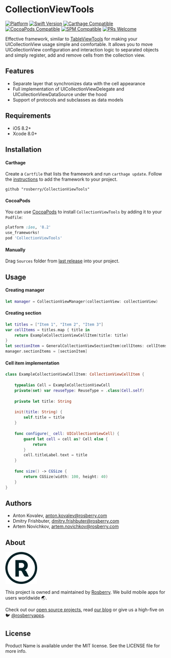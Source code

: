 # CollectionViewTools

[![Platform](https://img.shields.io/cocoapods/p/CollectionViewTools.svg?style=flat)](http://cocoapods.org/pods/CollectionViewTools)
[![Swift Version](https://img.shields.io/badge/swift-3.0-orange.svg)](https://swift.org/)
[![Carthage Compatible](https://img.shields.io/badge/Carthage-compatible-blue.svg)](https://github.com/Carthage/Carthage)
[![CocoaPods Compatible](https://img.shields.io/cocoapods/v/CollectionViewTools.svg)](https://img.shields.io/cocoapods/v/CollectionViewTools.svg)
[![SPM Compatible](https://img.shields.io/badge/spm-compatible-brightgreen.svg?style=flat)](https://img.shields.io/badge/spm-compatible-brightgreen.svg?style=flat)
[![PRs Welcome](https://img.shields.io/badge/PRs-welcome-brightgreen.svg?style=flat)](http://makeapullrequest.com)

Effective framework, similar to [TableViewTools](https://github.com/rosberry/TableViewTools) for making your UICollectionView usage simple and comfortable. It allows you to move UICollectionView configuration and interaction logic to separated objects and simply register, add and remove cells from the collection view.

## Features

- Separate layer that synchronizes data with the cell appearance
- Full implementation of UICollectionViewDelegate and UICollectionViewDataSource under the hood
- Support of protocols and subclasses as data models

## Requirements

- iOS 8.2+
- Xcode 8.0+

## Installation

#### Carthage
Create a `Cartfile` that lists the framework and run `carthage update`. Follow the [instructions](https://github.com/Carthage/Carthage#adding-frameworks-to-an-application) to add the framework to your project.

```
github "rosberry/CollectionViewTools"
```

#### CocoaPods
You can use [CocoaPods](http://cocoapods.org/) to install `CollectionViewTools` by adding it to your `Podfile`:

```ruby
platform :ios, '8.2'
use_frameworks!
pod 'CollectionViewTools'
```
#### Manually

Drag `Sources` folder from [last release](https://github.com/rosberry/CollectionViewTools/releases) into your project.

## Usage

#### Creating manager

```swift
let manager = CollectionViewManager(collectionView: collectionView)
```

#### Creating section

```swift
let titles = ["Item 1", "Item 2", "Item 3"]
var cellItems = titles.map { title in
    return ExampleCollectionViewCellItem(title: title)
}
let sectionItem = GeneralCollectionViewSectionItem(cellItems: cellItems)
manager.sectionItems = [sectionItem]
```

#### Cell item implementation

```swift
class ExampleCollectionViewCellItem: CollectionViewCellItem {
    
    typealias Cell = ExampleCollectionViewCell
    private(set) var reuseType: ReuseType = .class(Cell.self)
    
    private let title: String
    
    init(title: String) {
        self.title = title
    }
    
    func configure(_ cell: UICollectionViewCell) {
        guard let cell = cell as? Cell else {
            return
        }
        cell.titleLabel.text = title
    }
    
    func size() -> CGSize {
        return CGSize(width: 100, height: 40)
    }
}
```

## Authors

* Anton Kovalev, anton.kovalev@rosberry.com
* Dmitry Frishbuter, dmitry.frishbuter@rosberry.com
* Artem Novichkov, artem.novichkov@rosberry.com

## About

<img src="https://github.com/rosberry/Foundation/blob/master/Assets/full_logo.png?raw=true" height="100" />

This project is owned and maintained by [Rosberry](http://rosberry.com). We build mobile apps for users worldwide 🌏.

Check out our [open source projects](https://github.com/rosberry), read [our blog](https://medium.com/@Rosberry) or give us a high-five on 🐦 [@rosberryapps](http://twitter.com/RosberryApps).

## License

Product Name is available under the MIT license. See the LICENSE file for more info.
